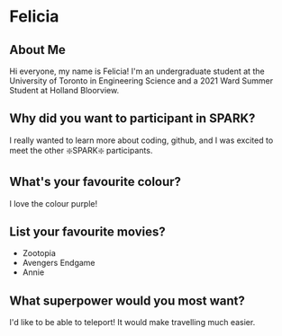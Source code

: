# Felicia

## About Me
Hi everyone, my name is Felicia! I'm an undergraduate student at the University of Toronto in Engineering Science and a 2021 Ward Summer Student at Holland Bloorview.

## Why did you want to participant in SPARK?
I really wanted to learn more about coding, github, and I was excited to meet the other :sparkle:SPARK:sparkle: participants.

## What's your favourite colour? 
I love the colour purple!

## List your favourite movies?
- Zootopia
- Avengers Endgame
- Annie

## What superpower would you most want?
I'd like to be able to teleport! It would make travelling much easier.
